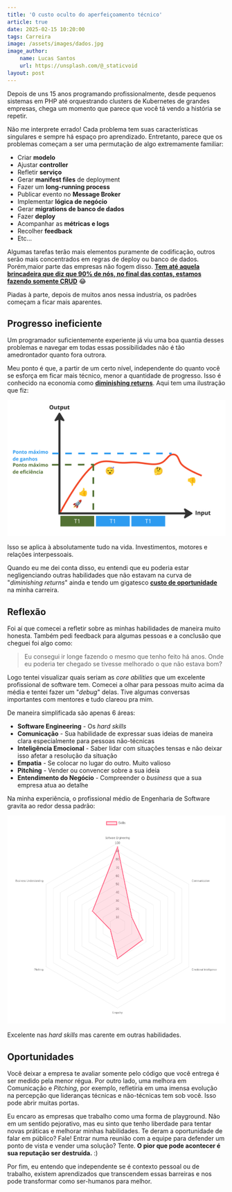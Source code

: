 ```yaml
---
title: 'O custo oculto do aperfeiçoamento técnico'
article: true
date: 2025-02-15 10:20:00
tags: Carreira
image: /assets/images/dados.jpg
image_author: 
    name: Lucas Santos
    url: https://unsplash.com/@_staticvoid
layout: post
---
```


Depois de uns 15 anos programando profissionalmente, desde pequenos sistemas em PHP até orquestrando clusters de Kubernetes de grandes empresas, chega um momento que parece que você tá vendo a história se repetir.

Não me interprete errado! Cada problema tem suas características singulares e sempre há espaço pro aprendizado. Entretanto, parece que os problemas começam a ser uma permutação de algo extremamente familiar:

* Criar **modelo**
* Ajustar **controller**
* Refletir **serviço**
* Gerar **manifest files** de deployment 
* Fazer um **long-running process**
* Publicar evento no **Message Broker**
* Implementar **lógica de negócio**
* Gerar **migrations de banco de dados**
* Fazer **deploy**
* Acompanhar as **métricas e logs**
* Recolher **feedback**
* Etc...

Algumas tarefas terão mais elementos puramente de codificação, outros serão mais concentrados em regras de deploy ou banco de dados. Porém,maior parte das empresas não fogem disso. **[Tem até aquela brincadeira que diz que 90% de nós, no final das contas, estamos fazendo somente CRUD](https://www.reddit.com/r/cscareerquestions/comments/yh4x3q/are_most_swe_jobs_crud/)** 😂

Piadas à parte, depois de muitos anos nessa industria, os padrões começam a ficar mais aparentes.

## Progresso ineficiente

Um programador suficientemente experiente já viu uma boa quantia desses problemas e navegar em todas essas possibilidades não é tão amedrontador quanto fora outrora.

Meu ponto é que, a partir de um certo nível, independente do quanto você se esforça em ficar mais técnico, menor a quantidade de progresso. Isso é conhecido na economia como **[diminishing returns](https://en.wikipedia.org/wiki/Diminishing_returns)**. Aqui tem uma ilustração que fiz:

![](/assets/images/diminishing_illustration.png)

Isso se aplica à absolutamente tudo na vida. Investimentos, motores e relações interpessoais.

Quando eu me dei conta disso, eu entendi que eu poderia estar negligenciando outras habilidades que não estavam na curva de "*diminishing returns*" ainda e tendo um gigatesco **[custo de oportunidade](https://pt.wikipedia.org/wiki/Custo_de_oportunidade)** na minha carreira.

## Reflexão

Foi aí que comecei a refletir sobre as minhas habilidades de maneira muito honesta. Também pedi feedback para algumas pessoas e a conclusão que cheguei foi algo como: 

> Eu consegui ir longe fazendo o mesmo que tenho feito há anos. Onde eu poderia ter chegado se tivesse melhorado o que não estava bom?

Logo tentei visualizar quais seriam as *core abilities* que um excelente profissional de software tem. Comecei a olhar para pessoas muito acima da média e tentei fazer um "*debug*" delas. Tive algumas conversas importantes com mentores e tudo clareou pra mim. 

De maneira simplificada são apenas 6 áreas:

* **Software Engineering** - Os *hard skills*
* **Comunicação** - Sua habilidade de expressar suas ideias de maneira clara especialmente para pessoas não-técnicas
* **Inteligência Emocional** - Saber lidar com situações tensas e não deixar isso afetar a resolução da situação
* **Empatia** - Se colocar no lugar do outro. Muito valioso
* **Pitching** - Vender ou convencer sobre a sua ideia
* **Entendimento do Negócio** - Compreender o *business* que a sua empresa atua ao detalhe

Na minha experiência, o profissional médio de Engenharia de Software gravita ao redor dessa padrão:

![](/assets/images/radar_chart.png)

Excelente nas *hard skills* mas carente em outras habilidades.

## Oportunidades

Você deixar a empresa te avaliar somente pelo código que você entrega é ser medido pela menor régua. Por outro lado, uma melhora em Comunicação e *Pitching*, por exemplo, refletiria em uma imensa evolução na percepção que lideranças técnicas e não-técnicas tem sob você. Isso pode abrir muitas portas.

Eu encaro as empresas que trabalho como uma forma de playground. Não em um sentido pejorativo, mas eu sinto que tenho liberdade para tentar novas práticas e melhorar minhas habilidades. Te deram a oportunidade de falar em público? Fale! Entrar numa reunião com a equipe para defender um ponto de vista e vender uma solução? Tente. **O pior que pode acontecer é sua reputação ser destruída.** :)

Por fim, eu entendo que independente se é contexto pessoal ou de trabalho, existem aprendizados que transcendem essas barreiras e nos pode transformar como ser-humanos para melhor.
